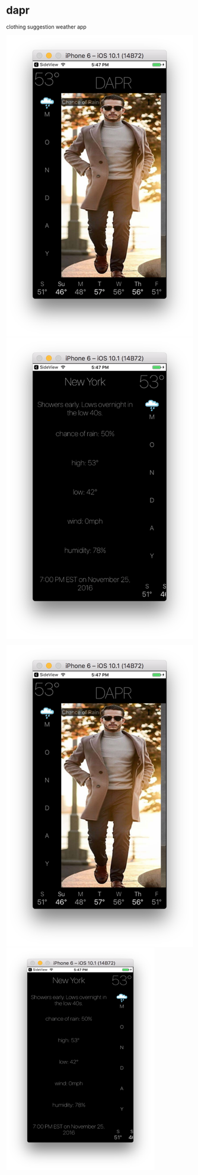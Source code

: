 # dapr
clothing suggestion weather app

![](/images/ss2.jpg)
![](/images/ss1.jpg)

<img src="/images/ss2.jpg" alt="alt text" >
<img src="/images/ss1.jpg" alt="alt text" width="400" height="600">
